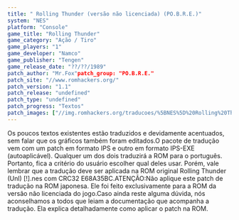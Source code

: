 ```yaml
---
title: " Rolling Thunder (versão não licenciada) (PO.B.R.E.)"
system: "NES"
platform: "Console"
game_title: "Rolling Thunder"
game_category: "Ação / Tiro"
game_players: "1"
game_developer: "Namco"
game_publisher: "Tengen"
game_release_date: "??/??/1989"
patch_author: "Mr.Fox"patch_group: "PO.B.R.E."
patch_site: "//www.romhackers.org/"
patch_version: "1.1"
patch_release: "undefined"
patch_type: "undefined"
patch_progress: "Textos"
patch_images: ["//img.romhackers.org/traducoes/%5BNES%5D%20Rolling%20Thunder%20-%20POBRE%20-%204.png","//img.romhackers.org/traducoes/%5BNES%5D%20Rolling%20Thunder%20-%20POBRE%20-%205.png","//img.romhackers.org/traducoes/%5BNES%5D%20Rolling%20Thunder%20-%20POBRE%20-%206.png"]
---
```

Os poucos textos existentes estão traduzidos e devidamente acentuados, sem falar que os gráficos também foram editados.O pacote de tradução vem com um patch em formato IPS e outro em formato IPS-EXE (autoaplicável). Qualquer um dos dois traduzirá a ROM para o português. Portanto, fica a critério do usuário escolher qual deles usar. Porém, vale lembrar que a tradução deve ser aplicada na ROM original Rolling Thunder (Unl) [!].nes com CRC32 E68A35BC.ATENÇÃO:Não aplique este patch de tradução na ROM japonesa. Ele foi feito exclusivamente para a ROM da versão não licenciada do jogo.Caso ainda reste alguma dúvida, nós aconselhamos a todos que leiam a documentação que acompanha a tradução. Ela explica detalhadamente como aplicar o patch na ROM.